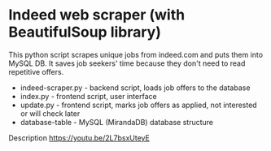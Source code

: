 # Indeed web scraper (with BeautifulSoup library)
This python script scrapes unique jobs from indeed.com and puts them into MySQL DB.
It saves job seekers' time because they don't need to read repetitive offers. 
* indeed-scraper.py - backend script, loads job offers to the database
* index.py - frontend script, user interface
* update.py - frontend script, marks job offers as applied, not interested or will check later
* database-table - MySQL (MirandaDB) database structure

Description https://youtu.be/2L7bsxUteyE
